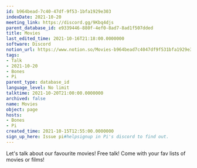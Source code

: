 ```yaml
---
id: b964bead-7c40-47df-9f53-1bfa1929e303
indexDate: 2021-10-20
meeting_link: https://discord.gg/9Kbq4djs
parent_database_id: e9339446-880f-4ef0-8ad7-8ad1f507dded
title: Movies
last_edited_time: 2021-10-16T21:18:00.0000000
software: Discord
notion_url: https://www.notion.so/Movies-b964bead7c4047df9f531bfa1929e303
tags:
- Talk
- 2021-10-20
- Bones
- Pi
parent_type: database_id
language_level: No limit
talktime: 2021-10-20T21:00:00.0000000
archived: false
name: Movies
object: page
hosts:
- Bones
- Pi
created_time: 2021-10-15T12:55:00.0000000
sign_up_here: Issue pi#helpsignup in Pi's discord to find out.
---
```


Let's talk about our favourite movies!
Free talk! Come with your fav lists of movies or films!


